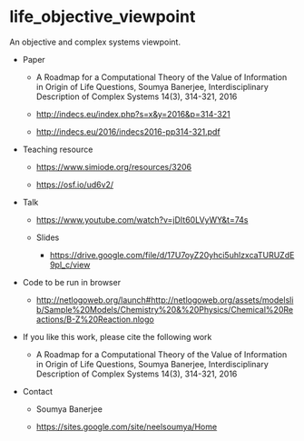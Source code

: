 # life_objective_viewpoint

An objective and complex systems viewpoint.


* Paper

     * A Roadmap for a Computational Theory of the Value of Information in Origin of Life Questions, Soumya Banerjee, Interdisciplinary Description of Complex Systems 14(3), 314-321, 2016

     * http://indecs.eu/index.php?s=x&y=2016&p=314-321

     * http://indecs.eu/2016/indecs2016-pp314-321.pdf



* Teaching resource

    * https://www.simiode.org/resources/3206

    * https://osf.io/ud6v2/

* Talk

    * https://www.youtube.com/watch?v=jDIt60LVyWY&t=74s

    * Slides
    
        * https://drive.google.com/file/d/17U7oyZ20yhci5uhlzxcaTURUZdE9pl_c/view

* Code to be run in browser

    * http://netlogoweb.org/launch#http://netlogoweb.org/assets/modelslib/Sample%20Models/Chemistry%20&%20Physics/Chemical%20Reactions/B-Z%20Reaction.nlogo


* If you like this work, please cite the following work

    * A Roadmap for a Computational Theory of the Value of Information in Origin of Life Questions, Soumya Banerjee, Interdisciplinary Description of Complex Systems 14(3), 314-321, 2016


* Contact

    * Soumya Banerjee

    * https://sites.google.com/site/neelsoumya/Home 
